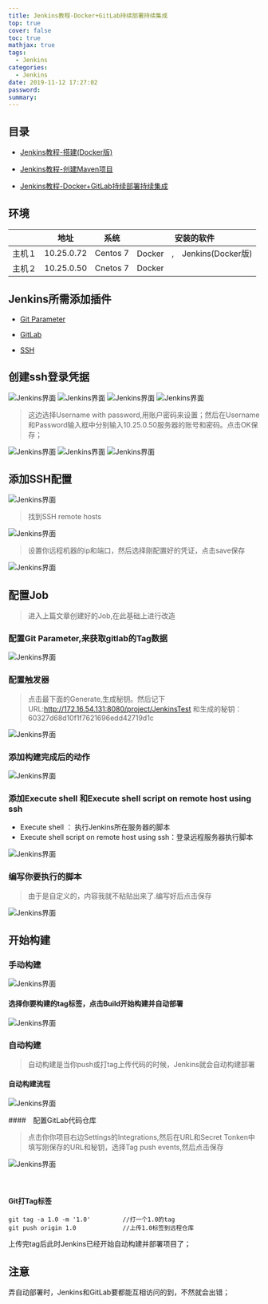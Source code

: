 ```yaml
---
title: Jenkins教程-Docker+GitLab持续部署持续集成
top: true
cover: false
toc: true
mathjax: true
tags:
  - Jenkins
categories:
  - Jenkins
date: 2019-11-12 17:27:02
password:
summary:
---
```


## 目录

- [Jenkins教程-搭建(Docker版)](https://mjava.top/jenkins/build-jenkins-docker/)

- [Jenkins教程-创建Maven项目](https://mjava.top/jenkins/build-jenkins-mavne/)

- [Jenkins教程-Docker+GitLab持续部署持续集成](https://mjava.top/jenkins/build-jenkins-ci-cd/)



## 环境

|        | 地址       | 系统     | 安装的软件                   |
| ------ | ---------- | -------- | ---------------------------- |
| 主机１ | 10.25.0.72 | Centos 7 | Docker　,　Jenkins(Docker版) |
| 主机２ | 10.25.0.50 | Cnetos 7 | Docker                       |



## Jenkins所需添加插件

- [Git Parameter](https://plugins.jenkins.io/git-parameter)
- [GitLab](https://plugins.jenkins.io/gitlab-plugin)

- [SSH](https://plugins.jenkins.io/ssh)

## 创建ssh登录凭据

![Jenkins界面](http://cdn.mjava.top/blog/20191112111043.png)
![Jenkins界面](http://cdn.mjava.top/blog/20191112111058.png)
![Jenkins界面](http://cdn.mjava.top/blog/20191112111115.png)
![Jenkins界面](http://cdn.mjava.top/blog/20191112111130.png)

> 这边选择Username with password,用账户密码来设置；然后在Username和Password输入框中分别输入10.25.0.50服务器的账号和密码。点击OK保存；

![Jenkins界面](http://cdn.mjava.top/blog/20191112111529.png)
![Jenkins界面](http://cdn.mjava.top/blog/20191112111806.png)
![Jenkins界面](http://cdn.mjava.top/blog/20191112160316.png)

## 添加SSH配置
![Jenkins界面](http://cdn.mjava.top/blog/20191112160521.png)
> 找到SSH remote hosts 

![Jenkins界面](http://cdn.mjava.top/blog/20191112160541.png)
> 设置你远程机器的ip和端口，然后选择刚配置好的凭证，点击save保存

![Jenkins界面](http://cdn.mjava.top/blog/20191112160920.png)

## 配置Job

> 进入上篇文章创建好的Job,在此基础上进行改造



### 配置Git Parameter,来获取gitlab的Tag数据

![Jenkins界面](http://cdn.mjava.top/blog/20191112161424.png)

### 配置触发器

> 点击最下面的Generate,生成秘钥。然后记下URL:http://172.16.54.131:8080/project/JenkinsTest 和生成的秘钥：60327d68d10f1f7621696edd42719d1c

![Jenkins界面](http://cdn.mjava.top/blog/20191112161808.png)

### 添加构建完成后的动作

![Jenkins界面](http://cdn.mjava.top/blog/20191112161842.png)

### 添加Execute shell 和Execute shell script on remote host using ssh

- Execute shell ： 执行Jenkins所在服务器的脚本
- Execute shell script on remote host using ssh：登录远程服务器执行脚本



![Jenkins界面](http://cdn.mjava.top/blog/20191112161940.png)



### 编写你要执行的脚本

> 由于是自定义的，内容我就不粘贴出来了.编写好后点击保存

![Jenkins界面](http://cdn.mjava.top/blog/20191112164613.png)

## 开始构建

### 手动构建


![Jenkins界面](http://cdn.mjava.top/blog/20191112164653.png)



#### 选择你要构建的tag标签，点击Build开始构建并自动部署

![Jenkins界面](http://cdn.mjava.top/blog/20191112164746.png)

### 自动构建

> 自动构建是当你push或打tag上传代码的时候，Jenkins就会自动构建部署



#### 自动构建流程

![Jenkins界面](http://cdn.mjava.top/blog/201911121717.png)


####　配置GitLab代码仓库
> 点击你你项目右边Settings的Integrations,然后在URL和Secret Tonken中填写刚保存的URL和秘钥，选择Tag push events,然后点击保存

![Jenkins界面](http://cdn.mjava.top/blog/20191112165036.png)

　



#### Git打Tag标签

```shell
git tag -a 1.0 -m '1.0'  		//打一个1.0的tag
git push origin 1.0 			//上传1.0标签到远程仓库
```

上传完tag后此时Jenkins已经开始自动构建并部署项目了；



## 注意

弄自动部署时，Jenkins和GitLab要都能互相访问的到，不然就会出错；